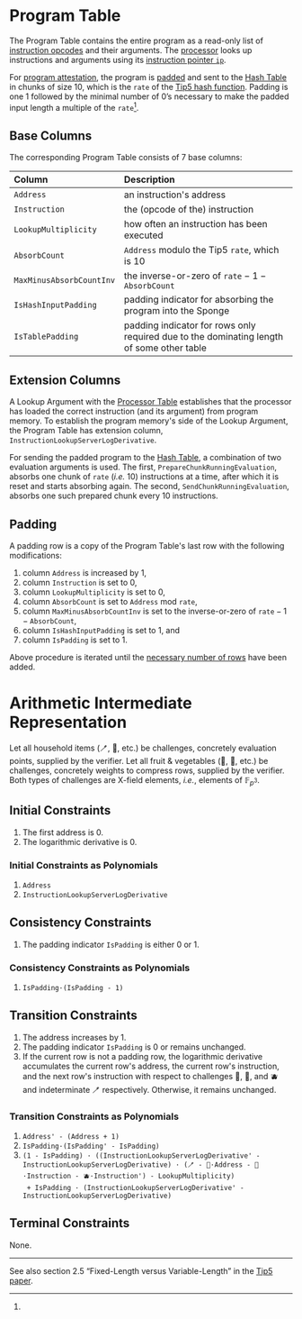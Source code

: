 # Program Table

The Program Table contains the entire program as a read-only list of [instruction opcodes](instructions.md) and their arguments.
The [processor](processor-table.md) looks up instructions and arguments using its [instruction pointer `ip`](registers.md).

For [program attestation](program-attestation.md), the program is [padded](program-attestation.md#mechanics) and sent to the [Hash Table](hash-table.md) in chunks of size 10, which is the $\texttt{rate}$ of the [Tip5 hash function][tip5].
Padding is one 1 followed by the minimal number of 0’s necessary to make the padded input length a multiple of the $\texttt{rate}$[^padding].

## Base Columns

The corresponding Program Table consists of 7 base columns:

| Column                   | Description                                                                               |
|:-------------------------|:------------------------------------------------------------------------------------------|
| `Address`                | an instruction's address                                                                  |
| `Instruction`            | the (opcode of the) instruction                                                           |
| `LookupMultiplicity`     | how often an instruction has been executed                                                |
| `AbsorbCount`            | `Address` modulo the Tip5 $\texttt{rate}$, which is 10                                    |
| `MaxMinusAbsorbCountInv` | the inverse-or-zero of $\texttt{rate} - 1 - \texttt{AbsorbCount}$                         |
| `IsHashInputPadding`     | padding indicator for absorbing the program into the Sponge                               |
| `IsTablePadding`         | padding indicator for rows only required due to the dominating length of some other table |

## Extension Columns

A Lookup Argument with the [Processor Table](processor-table.md) establishes that the processor has loaded the correct instruction (and its argument) from program memory.
To establish the program memory's side of the Lookup Argument, the Program Table has extension column, `InstructionLookupServerLogDerivative`.

For sending the padded program to the [Hash Table](hash-table.md), a combination of two evaluation arguments is used.
The first, `PrepareChunkRunningEvaluation`, absorbs one chunk of $\texttt{rate}$ (_i.e._ 10) instructions at a time, after which it is reset and starts absorbing again.
The second, `SendChunkRunningEvaluation`, absorbs one such prepared chunk every 10 instructions.

## Padding

A padding row is a copy of the Program Table's last row with the following modifications:
1. column `Address` is increased by 1,
1. column `Instruction` is set to 0, 
1. column `LookupMultiplicity` is set to 0,
1. column `AbsorbCount` is set to `Address` mod $\texttt{rate}$,
1. column `MaxMinusAbsorbCountInv` is set to the inverse-or-zero of $\texttt{rate} - 1 - \texttt{AbsorbCount}$,
1. column `IsHashInputPadding` is set to 1, and
1. column `IsPadding` is set to 1.

Above procedure is iterated until the [necessary number of rows](arithmetization.md#padding) have been added.

# Arithmetic Intermediate Representation

Let all household items (🪥, 🛁, etc.) be challenges, concretely evaluation points, supplied by the verifier.
Let all fruit & vegetables (🥝, 🥥, etc.) be challenges, concretely weights to compress rows, supplied by the verifier.
Both types of challenges are X-field elements, _i.e._, elements of $\mathbb{F}_{p^3}$.

## Initial Constraints

1. The first address is 0.
1. The logarithmic derivative is 0.

### Initial Constraints as Polynomials

1. `Address`
1. `InstructionLookupServerLogDerivative`

## Consistency Constraints

1. The padding indicator `IsPadding` is either 0 or 1.

### Consistency Constraints as Polynomials

1. `IsPadding·(IsPadding - 1)`

## Transition Constraints

1. The address increases by 1.
1. The padding indicator `IsPadding` is 0 or remains unchanged.
1. If the current row is not a padding row, the logarithmic derivative accumulates the current row's address, the current row's instruction, and the next row's instruction with respect to challenges 🥝, 🥥, and 🫐 and indeterminate 🪥 respectively. Otherwise, it remains unchanged.

### Transition Constraints as Polynomials

1. `Address' - (Address + 1)`
1. `IsPadding·(IsPadding' - IsPadding)`
1. `(1 - IsPadding) · ((InstructionLookupServerLogDerivative' - InstructionLookupServerLogDerivative) · (🪥 - 🥝·Address - 🥥·Instruction - 🫐·Instruction') - LookupMultiplicity)`<br />
    ` + IsPadding · (InstructionLookupServerLogDerivative' - InstructionLookupServerLogDerivative)`

## Terminal Constraints

None.

---

[tip5]: https://eprint.iacr.org/2023/107.pdf

[^padding]:
See also section 2.5 “Fixed-Length versus Variable-Length” in the [Tip5 paper][tip5].
